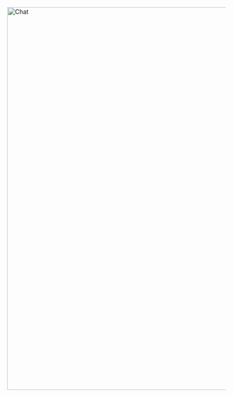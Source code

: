<img width="884" alt="Chat" src="https://user-images.githubusercontent.com/48534100/58970356-489b9000-8787-11e9-9e41-80f45d825729.png">
